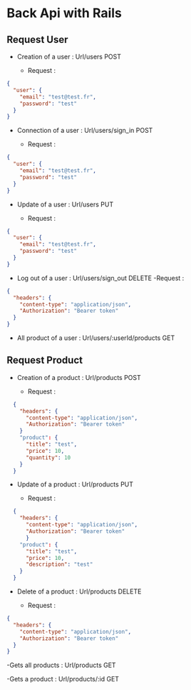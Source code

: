# Back Api with Rails

## Request User

- Creation of a user : Url/users POST

  - Request :

```json
{
  "user": {
    "email": "test@test.fr",
    "password": "test"
  }
}
```

- Connection of a user : Url/users/sign_in POST

  - Request :

```json
{
  "user": {
    "email": "test@test.fr",
    "password": "test"
  }
}
```

- Update of a user : Url/users PUT

  - Request :

```json
{
  "user": {
    "email": "test@test.fr",
    "password": "test"
  }
}
```

- Log out of a user : Url/users/sign_out DELETE
  -Request :

```json
{
  "headers": {
    "content-type": "application/json",
    "Authorization": "Bearer token"
  }
}
```

- All product of a user : Url/users/:userId/products GET

## Request Product

- Creation of a product : Url/products POST

  - Request :

```json
  {
    "headers": {
      "content-type": "application/json",
      "Authorization": "Bearer token"
    }
    "product": {
      "title": "test",
      "price": 10,
      "quantity": 10
    }
  }
```

- Update of a product : Url/products PUT

  - Request :

```json
  {
    "headers": {
      "content-type": "application/json",
      "Authorization": "Bearer token"
      }
    "product": {
      "title": "test",
      "price": 10,
      "description": "test"
    }
  }
```

- Delete of a product : Url/products DELETE

  - Request :

```json
{
  "headers": {
    "content-type": "application/json",
    "Authorization": "Bearer token"
  }
}
```

-Gets all products : Url/products GET

-Gets a product : Url/products/:id GET
